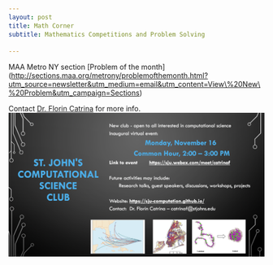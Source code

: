 ```yaml
---
layout: post
title: Math Corner
subtitle: Mathematics Competitions and Problem Solving

---
```

MAA Metro NY section  [Problem of the month]
(http://sections.maa.org/metrony/problemofthemonth.html?utm_source=newsletter&utm_medium=email&utm_content=View\%20New\%20Problem&utm_campaign=Sections) 

Contact [Dr. Florin Catrina](mailto:catrinaf@stjohns.edu) for more info.
![](/assets/img/flyer.png)
